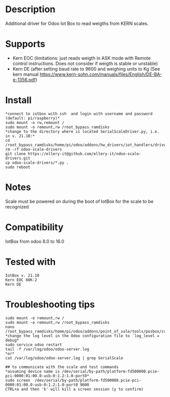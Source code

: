 # Description
Additional driver for Odoo Iot Box to read weigths from KERN scales. 
# Supports
- Kern EOC (limitations: just reads weigth in ASK mode with Remote control instructions. Does not consider if weigth is stable or unstable)
- Kern DE (after setting  baud rate to 9600 and  weighing units to Kg (See kern manual https://www.kern-sohn.com/manuals/files/English/DE-BA-e-1356.pdf)


# Install
    *connect to iotbox with ssh  and login with username and password (default: pi/raspberry)*
    sudo mount -o rw,remount /
    sudo mount -o remount,rw /root_bypass_ramdisks
    *change to the directory where is located SerialScaleDriver.py, i.e. in v. 21.10:*
    cd /root_bypass_ramdisks/home/pi/odoo/addons/hw_drivers/iot_handlers/drivers/ 
    rm -rf odoo-scale-drivers
    git clone https://ellery-it@github.com/ellery-it/odoo-scale-drivers.git
    cp odoo-scale-drivers/*.py .
    sudo reboot
    
# Notes
Scale must be powered on during the boot of IotBox for the scale to be recognized
    
# Compatibility
IotBox from odoo 8.0 to 16.0

# Tested with
    IotBox v. 21.10
    Kern EOC 60K-2 
    Kern DE

# Troubleshooting tips
    sudo mount -o remount,rw /
    sudo mount -o remount,rw /root_bypass_ramdisks
    nano /root_bypass_ramdisks/home/pi/odoo/addons/point_of_sale/tools/posbox/configuration/odoo.conf 
    *change the log level in the Odoo configuration file to `log_level = debug*
    sudo service odoo restart
    tail -f /var/log/odoo/odoo-server.log
    *or*
    cat /var/log/odoo/odoo-server.log | grep SerialScale
    
    ## to communicate with the scale and test commands
    *assuming device name is /dev/serial/by-path/platform-fd500000.pcie-pci-0000:01:00.0-usb-0:1.2:1.0-port0*
    sudo screen  /dev/serial/by-path/platform-fd500000.pcie-pci-0000:01:00.0-usb-0:1.2:1.0-port0 9600
    CTRL+a and then 'k' will kill a screen session (y to confirm)



